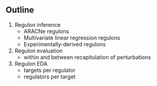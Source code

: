 ## Outline
1. Regulon inference
    - ARACNe regulons
    - Multivariate linear regression regulons
    - Experimentally-derived regulons
2. Regulon evaluation
    - within and between recapitulation of perturbations
3. Regulon EDA
    - targets per regulator
    - regulators per target
    
